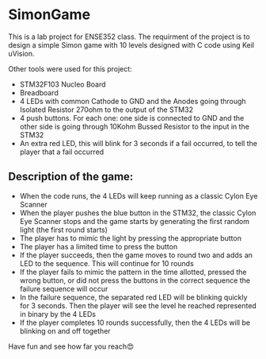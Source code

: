 # SimonGame
This is a lab project for ENSE352 class. The requirment of the project is to design a simple Simon game with 10 levels designed with C code using Keil uVision.

Other tools were used for this project:
- STM32F103 Nucleo Board
- Breadboard
- 4 LEDs with common Cathode to GND and the Anodes going through Isolated Resistor 270ohm to the output of the STM32
- 4 push buttons. For each one: one side is connected to GND and the other side is going through 10Kohm Bussed Resistor to the input in the STM32
- An extra red LED, this will blink for 3 seconds if a fail occurred, to tell the player that a fail occurred

Description of the game:
-
- When the code runs, the 4 LEDs will keep running as a classic Cylon Eye Scanner
- When the player pushes the blue button in the STM32, the classic Cylon Eye Scanner stops and the game starts by generating the first random light (the first round starts)
- The player has to mimic the light by pressing the appropriate button
- The player has a limited time to press the button
- If the player succeeds, then the game moves to round two and adds an LED to the sequence. This will continue for 10 rounds
- If the player fails to mimic the pattern in the time allotted, pressed the wrong button, or did not press the buttons in the correct sequence the failure sequence will occur
- In the failure sequence, the separated red LED will be blinking quickly for 3 seconds. Then the player will see the level he reached represented in binary by the 4 LEDs 
- If the player completes 10 rounds successfully, then the 4 LEDs will be blinking on and off together

Have fun and see how far you reach😍

